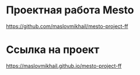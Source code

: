 # Проектная работа Mesto
https://github.com/maslovmikhail/mesto-project-ff

# Ссылка на проект
https://maslovmikhail.github.io/mesto-project-ff
